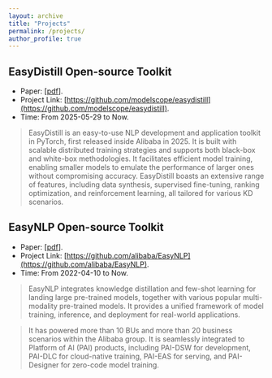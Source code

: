 ```yaml
---
layout: archive
title: "Projects"
permalink: /projects/
author_profile: true
---
```


<!-- {% if author.googlescholar %}
  You can also find my articles on <u><a href="{{author.googlescholar}}">my Google Scholar profile</a>.</u>
{% endif %}

{% include base_path %}

{% for post in site.publications reversed %}
  {% include archive-single.html %}
{% endfor %} -->

## EasyDistill Open-source Toolkit
* Paper: [[pdf](https://arxiv.org/pdf/2505.20888)].
* Project Link: [https://github.com/modelscope/easydistill](https://github.com/modelscope/easydistill).
* Time: From 2025-05-29 to Now.

> EasyDistill is an easy-to-use NLP development and application toolkit in PyTorch, first released inside Alibaba in 2025. It is built with scalable distributed training strategies and supports both black-box and white-box methodologies. It facilitates efficient model training, enabling smaller models to emulate the performance of larger ones without compromising accuracy. EasyDistill boasts an extensive range of features, including data synthesis, supervised fine-tuning, ranking optimization, and reinforcement learning, all tailored for various KD scenarios.

## EasyNLP Open-source Toolkit
* Paper: [[pdf](https://aclanthology.org/2022.emnlp-demos.3.pdf)].
* Project Link: [https://github.com/alibaba/EasyNLP](https://github.com/alibaba/EasyNLP).
* Time: From 2022-04-10 to Now.

> EasyNLP integrates knowledge distillation and few-shot learning for landing large pre-trained models, together with various popular multi-modality pre-trained models. It provides a unified framework of model training, inference, and deployment for real-world applications. 

>It has powered more than 10 BUs and more than 20 business scenarios within the Alibaba group. It is seamlessly integrated to Platform of AI (PAI) products, including PAI-DSW for development, PAI-DLC for cloud-native training, PAI-EAS for serving, and PAI-Designer for zero-code model training.
